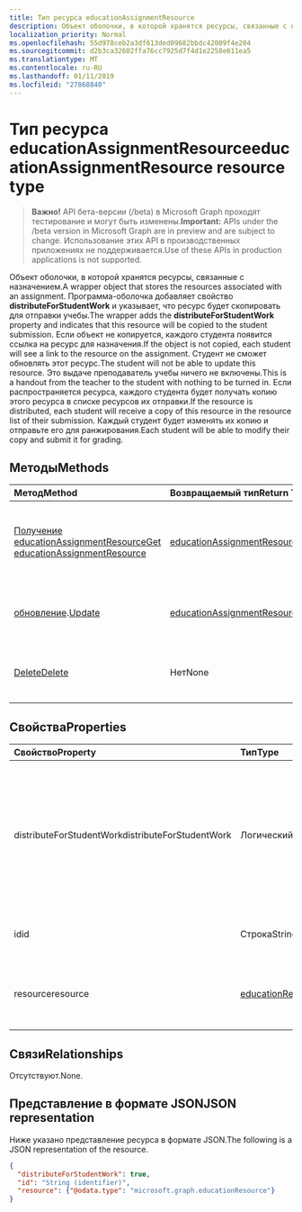 ```yaml
---
title: Тип ресурса educationAssignmentResource
description: Объект оболочки, в которой хранятся ресурсы, связанные с назначением. Добавляет свойство **distributeForStudentWork** и указывает, что ресурс будет программы-оболочки
localization_priority: Normal
ms.openlocfilehash: 55d978ceb2a3df613ded09682bbdc42009f4e204
ms.sourcegitcommit: d2b3ca32602ffa76cc7925d7f4d1e2258e611ea5
ms.translationtype: MT
ms.contentlocale: ru-RU
ms.lasthandoff: 01/11/2019
ms.locfileid: "27868840"
---
```

# <a name="educationassignmentresource-resource-type"></a><span data-ttu-id="bcf30-104">Тип ресурса educationAssignmentResource</span><span class="sxs-lookup"><span data-stu-id="bcf30-104">educationAssignmentResource resource type</span></span>

> <span data-ttu-id="bcf30-105">**Важно!** API бета-версии (/beta) в Microsoft Graph проходят тестирование и могут быть изменены.</span><span class="sxs-lookup"><span data-stu-id="bcf30-105">**Important:** APIs under the /beta version in Microsoft Graph are in preview and are subject to change.</span></span> <span data-ttu-id="bcf30-106">Использование этих API в производственных приложениях не поддерживается.</span><span class="sxs-lookup"><span data-stu-id="bcf30-106">Use of these APIs in production applications is not supported.</span></span>

<span data-ttu-id="bcf30-107">Объект оболочки, в которой хранятся ресурсы, связанные с назначением.</span><span class="sxs-lookup"><span data-stu-id="bcf30-107">A wrapper object that stores the resources associated with an assignment.</span></span> <span data-ttu-id="bcf30-108">Программа-оболочка добавляет свойство **distributeForStudentWork** и указывает, что ресурс будет скопировать для отправки учебы.</span><span class="sxs-lookup"><span data-stu-id="bcf30-108">The wrapper adds the **distributeForStudentWork** property and indicates that this resource will be copied to the student submission.</span></span>  <span data-ttu-id="bcf30-109">Если объект не копируется, каждого студента появится ссылка на ресурс для назначения.</span><span class="sxs-lookup"><span data-stu-id="bcf30-109">If the object is not copied, each student will see a link to the resource on the assignment.</span></span> <span data-ttu-id="bcf30-110">Студент не сможет обновлять этот ресурс.</span><span class="sxs-lookup"><span data-stu-id="bcf30-110">The student will not be able to update this resource.</span></span> <span data-ttu-id="bcf30-111">Это выдаче преподаватель учебы ничего не включены.</span><span class="sxs-lookup"><span data-stu-id="bcf30-111">This is a handout from the teacher to the student with nothing to be turned in.</span></span> <span data-ttu-id="bcf30-112">Если распространяется ресурса, каждого студента будет получать копию этого ресурса в списке ресурсов их отправки.</span><span class="sxs-lookup"><span data-stu-id="bcf30-112">If the resource is distributed, each student will receive a copy of this resource in the resource list of their submission.</span></span> <span data-ttu-id="bcf30-113">Каждый студент будет изменять их копию и отправьте его для ранжирования.</span><span class="sxs-lookup"><span data-stu-id="bcf30-113">Each student will be able to modify their copy and submit it for grading.</span></span>


## <a name="methods"></a><span data-ttu-id="bcf30-114">Методы</span><span class="sxs-lookup"><span data-stu-id="bcf30-114">Methods</span></span>

| <span data-ttu-id="bcf30-115">Метод</span><span class="sxs-lookup"><span data-stu-id="bcf30-115">Method</span></span>           | <span data-ttu-id="bcf30-116">Возвращаемый тип</span><span class="sxs-lookup"><span data-stu-id="bcf30-116">Return Type</span></span>    |<span data-ttu-id="bcf30-117">Описание</span><span class="sxs-lookup"><span data-stu-id="bcf30-117">Description</span></span>|
|:---------------|:--------|:----------|
|[<span data-ttu-id="bcf30-118">Получение educationAssignmentResource</span><span class="sxs-lookup"><span data-stu-id="bcf30-118">Get educationAssignmentResource</span></span>](../api/educationassignmentresource-get.md) | [<span data-ttu-id="bcf30-119">educationAssignmentResource</span><span class="sxs-lookup"><span data-stu-id="bcf30-119">educationAssignmentResource</span></span>](educationassignmentresource.md) |<span data-ttu-id="bcf30-120">Чтение свойства и связи объекта **educationAssignmentResource** .</span><span class="sxs-lookup"><span data-stu-id="bcf30-120">Read properties and relationships of an **educationAssignmentResource** object.</span></span>|
|<span data-ttu-id="bcf30-121">[обновление](../api/educationassignmentresource-update.md).</span><span class="sxs-lookup"><span data-stu-id="bcf30-121">[Update](../api/educationassignmentresource-update.md)</span></span> | [<span data-ttu-id="bcf30-122">educationAssignmentResource</span><span class="sxs-lookup"><span data-stu-id="bcf30-122">educationAssignmentResource</span></span>](educationassignmentresource.md) |<span data-ttu-id="bcf30-123">Обновление объекта **educationAssignmentResource** .</span><span class="sxs-lookup"><span data-stu-id="bcf30-123">Update an **educationAssignmentResource** object.</span></span> |
|[<span data-ttu-id="bcf30-124">Delete</span><span class="sxs-lookup"><span data-stu-id="bcf30-124">Delete</span></span>](../api/educationassignmentresource-delete.md) | <span data-ttu-id="bcf30-125">Нет</span><span class="sxs-lookup"><span data-stu-id="bcf30-125">None</span></span> |<span data-ttu-id="bcf30-126">Удаление объекта **educationAssignmentResource** .</span><span class="sxs-lookup"><span data-stu-id="bcf30-126">Delete an **educationAssignmentResource** object.</span></span> |

## <a name="properties"></a><span data-ttu-id="bcf30-127">Свойства</span><span class="sxs-lookup"><span data-stu-id="bcf30-127">Properties</span></span>
| <span data-ttu-id="bcf30-128">Свойство</span><span class="sxs-lookup"><span data-stu-id="bcf30-128">Property</span></span>     | <span data-ttu-id="bcf30-129">Тип</span><span class="sxs-lookup"><span data-stu-id="bcf30-129">Type</span></span>   |<span data-ttu-id="bcf30-130">Описание</span><span class="sxs-lookup"><span data-stu-id="bcf30-130">Description</span></span>|
|:---------------|:--------|:----------|
|<span data-ttu-id="bcf30-131">distributeForStudentWork</span><span class="sxs-lookup"><span data-stu-id="bcf30-131">distributeForStudentWork</span></span>|<span data-ttu-id="bcf30-132">Логический</span><span class="sxs-lookup"><span data-stu-id="bcf30-132">Boolean</span></span>|<span data-ttu-id="bcf30-133">Указывает, будет ли этот ресурс необходимо копировать в каждой учебы отправки для изменения и отправки.</span><span class="sxs-lookup"><span data-stu-id="bcf30-133">Indicates whether this resource should be copied to each student submission for modification and submission.</span></span>|
|<span data-ttu-id="bcf30-134">id</span><span class="sxs-lookup"><span data-stu-id="bcf30-134">id</span></span>|<span data-ttu-id="bcf30-135">Строка</span><span class="sxs-lookup"><span data-stu-id="bcf30-135">String</span></span>| <span data-ttu-id="bcf30-136">Идентификатор ресурса.</span><span class="sxs-lookup"><span data-stu-id="bcf30-136">ID of this resource.</span></span> <span data-ttu-id="bcf30-137">Только для чтения.</span><span class="sxs-lookup"><span data-stu-id="bcf30-137">Read-only.</span></span>|
|<span data-ttu-id="bcf30-138">resource</span><span class="sxs-lookup"><span data-stu-id="bcf30-138">resource</span></span>|[<span data-ttu-id="bcf30-139">educationResource</span><span class="sxs-lookup"><span data-stu-id="bcf30-139">educationResource</span></span>](educationresource.md)|<span data-ttu-id="bcf30-140">Объект ресурса, связанный с этим назначением.</span><span class="sxs-lookup"><span data-stu-id="bcf30-140">Resource object that has been associated with this assignment.</span></span>|

## <a name="relationships"></a><span data-ttu-id="bcf30-141">Связи</span><span class="sxs-lookup"><span data-stu-id="bcf30-141">Relationships</span></span>
<span data-ttu-id="bcf30-142">Отсутствуют.</span><span class="sxs-lookup"><span data-stu-id="bcf30-142">None.</span></span>


## <a name="json-representation"></a><span data-ttu-id="bcf30-143">Представление в формате JSON</span><span class="sxs-lookup"><span data-stu-id="bcf30-143">JSON representation</span></span>

<span data-ttu-id="bcf30-144">Ниже указано представление ресурса в формате JSON.</span><span class="sxs-lookup"><span data-stu-id="bcf30-144">The following is a JSON representation of the resource.</span></span>

<!-- {
  "blockType": "resource",
  "optionalProperties": [

  ],
  "@odata.type": "microsoft.graph.educationAssignmentResource"
}-->

```json
{
  "distributeForStudentWork": true,
  "id": "String (identifier)",
  "resource": {"@odata.type": "microsoft.graph.educationResource"}
}

```

<!-- uuid: 8fcb5dbc-d5aa-4681-8e31-b001d5168d79
2015-10-25 14:57:30 UTC -->
<!-- {
  "type": "#page.annotation",
  "description": "educationAssignmentResource resource",
  "keywords": "",
  "section": "documentation",
  "tocPath": ""
}-->
